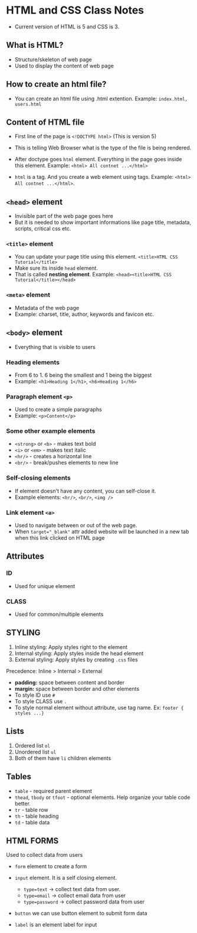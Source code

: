 # HTML and CSS Class Notes

- Current version of HTML is 5 and CSS is 3.

## What is HTML?

- Structure/skeleton of web page
- Used to display the content of web page

## How to create an html file?

- You can create an html file using .html extention. Example: `index.html, users.html`

## Content of HTML file

- First line of the page is `<!DOCTYPE html>` (This is version 5)
- This is telling Web Browser what is the type of the file is being rendered.

- After doctype goes `html` element. Everything in the page goes inside this element. Example: `<html> All contnet ...</html>`
- `html` is a tag. And you create a web element using tags. Example: `<html> All contnet ...</html>`.

## `<head>` element

- Invisible part of the web page goes here
- But it is needed to show important informations like page title, metadata, scripts, critical css etc.

### `<title>` element

- You can update your page title using this element. `<title>HTML CSS Tutorial</title>`
- Make sure its inside `head` element.
- That is called **nesting element**. Example: `<head><title>HTML CSS Tutorial</title></head>`

### `<meta>` element

- Metadata of the web page
- Example: charset, title, author, keywords and favicon etc.

## `<body>` element

- Everything that is visible to users

### Heading elements

- From 6 to 1. 6 being the smallest and 1 being the biggest
- Example: `<h1>Heading 1</h1>`, `<h6>Heading 1</h6>`

### Paragraph element `<p>`

- Used to create a simple paragraphs
- Example: `<p>Content</p>`

### Some other example elements

- `<strong>` or `<b>` - makes text bold
- `<i>` or `<em>` - makes text italic
- `<hr/>` - creates a horizontal line
- `<br/>` - break/pushes elements to new line

### Self-closing elements

- If element doesn't have any content, you can self-close it.
- Example elements: `<hr/>`, `<br/>`, `<img />`

### Link element `<a>`

- Used to navigate between or out of the web page.
- When `target="_blank"` attr added website will be launched in a new tab when this link clicked on HTML page

## Attributes

### ID

- Used for unique element

### CLASS

- Used for common/multiple elements

## STYLING

1. Inline styling: Apply styles right to the element
2. Internal styling: Apply styles inside the head element
3. External styling: Apply styles by creating `.css` files

Precedence: Inline > Internal > External

- **padding:** space between content and border
- **margin:** space between border and other elements
- To style ID use `#`
- To style CLASS use `.`
- To style normal element without attribute, use tag name. Ex: `footer { styles ...}`

## Lists

1. Ordered list `ol`
2. Unordered list `ul`
3. Both of them have `li` children elements

## Tables

- `table` - required parent element
- `thead`, `tbody` or `tfoot` - optional elements. Help organize your table code better.
- `tr` - table row
- `th` - table heading
- `td` - table data

## HTML FORMS

Used to collect data from users

- `form` element to create a form
- `input` element. It is a self closing element.

  - `type=text` -> collect text data from user.
  - `type=email` -> collect email data from user
  - `type=password` -> collect password data from user

- `button` we can use button element to submit form data
- `label` is an element label for input
